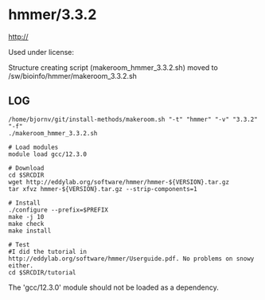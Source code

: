 hmmer/3.3.2
========================

<http://>

Used under license:



Structure creating script (makeroom_hmmer_3.3.2.sh) moved to /sw/bioinfo/hmmer/makeroom_3.3.2.sh

LOG
---

    /home/bjornv/git/install-methods/makeroom.sh "-t" "hmmer" "-v" "3.3.2" "-f"
    ./makeroom_hmmer_3.3.2.sh
    
    # Load modules
    module load gcc/12.3.0

    # Download
    cd $SRCDIR
    wget http://eddylab.org/software/hmmer/hmmer-${VERSION}.tar.gz
    tar xfvz hmmer-${VERSION}.tar.gz --strip-components=1

    # Install
    ./configure --prefix=$PREFIX 
    make -j 10
    make check
    make install

    # Test
    #I did the tutorial in http://eddylab.org/software/hmmer/Userguide.pdf. No problems on snowy either.
    cd $SRCDIR/tutorial

The 'gcc/12.3.0' module should not be loaded as a dependency.
